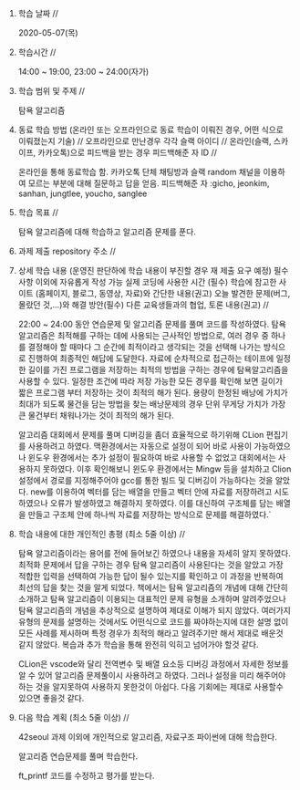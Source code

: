 1. 학습 날짜 // 

    2020-05-07(목)

2. 학습시간 // 

    14:00 ~ 19:00, 23:00 ~ 24:00(자가)

3. 학습 범위 및 주제 // 
    
   탐욕 알고리즘

4. 동료 학습 방법 (온라인 또는 오프라인으로 동료 학습이 이뤄진 경우, 어떤 식으로 이뤄졌는지 기술) // 오프라인으로 만난경우 각각 슬랙 아이디 // 온라인(슬랙, 스카이프, 카카오톡)으로 피드백을 받는 경우 피드백해준 자 ID // 

    온라인을 통해 동료학습 함. 카카오톡 단체 채팅방과 슬랙 random 채널을 이용하여 모르는 부분에 대해 질문하고 답을 얻음. 피드백해준 자 :gicho, jeonkim, sanhan, jungtlee, youcho, sanglee

5. 학습 목표 //

    탐욕 알고리즘에 대해 학습하고 알고리즘 문제를 푼다.
    
6. 과제 제출 repository 주소 // 
    
    
    
7. 상세 학습 내용 (운영진 판단하에 학습 내용이 부진할 경우 재 제출 요구 예정) 필수사항 이외에 자유롭게 작성 가능 실제 코딩에 사용한 시간 (필수) 학습에 참고한 사이트 (홈페이지, 블로그, 동영상, 자료)와 간단한 내용(권고) 오늘 발견한 문제(버그, 몰랐던 것,...)와 해결 방안(필수) 다른 교육생들과의 협업, 토론 내용(권고) //
    
    22:00 ~ 24:00 동안 연습문제 및 알고리즘 문제를 풀며 코드를 작성하였다.
    탐욕 알고리즘은 최적해를 구하는 데에 사용되는 근사적인 방법으로, 여러 경우 중 하나를 결정해야 할 때마다 그 순간에 최적이라고 생각되는 것을 선택해 나가는 방식으로 진행하여 최종적인 해답에 도달한다. 자료에 순차적으로 접근하는 테이프에 일정한 길이를 가진 프로그램을 저장하는 최적의 방법을 구하는 경우에 탐욕알고리즘을 사용할 수 있다. 일정한 조건에 따라 저장 가능한 모든 경우를 확인해 보면 길이가 짧은 프로그램 부터 저장하는 것이 최적의 해가 된다. 용량이 한정된 배낭에 가치가 최대가 되도록 물건을 담는 방법을 찾는 배낭문제의 경우 단위 무게당 가치가 가장 큰 물건부터 채워나가는 것이 최적의 해가 된다. 
    
    알고리즘 대회에서 문제를 풀며 디버깅을 좀더 효율적으로 하기위해 CLion 편집기를 사용하려고 하였다. 맥환경에서는 자동으로 설정이 되어 바로 사용이 가능하였으나 윈도우 환경에서는 추가 설정이 필요하여 바로 사용할 수 없었고 대회에서는 사용하지 못하였다. 이후 확인해보니 윈도우 환경에서는 Mingw 등을 설치하고 Clion 설정에서 경로를 지정해주어야 gcc를 통한 빌드 및 디버깅이 가능하다는 것을 알았다.
    new를 이용하여 벡터를 담는 배열을 만들고 벡터 안에 자료를 저장하려고 시도하였으나 오류가 발생하였고 해결하지 못하였다. 이를 대신하여 구조체를 담는 배열을 만들고 구조체 안에 하나씩 자료를 저장하는 방식으로 문제를 해결하였다.`
    
    
    
8. 학습 내용에 대한 개인적인 총평 (최소 5줄 이상) //
   
   탐욕 알고리즘이라는 용어를 전에 들어보긴 하였으나 내용을 자세히 알지 못하였다. 최적화 문제에서 답을 구하는 경우 탐욕 알고리즘이 사용된다는 것을 알았고 가장 적합한 입력을 선택하여 가능한 답이 될수 있는지를 확인하고 이 과정을 반복하여 최선의 답을 찾는 것을 알게 되었다. 책에서는 탐욕 알고리즘의 개념에 대해 간단히 소개하고 탐욕 알고리즘이 이용되는 대표적인 문제 유형을 소개하며 알려주었으나 탐욕 알고리즘의 개념을 추상적으로 설명하여 제대로 이해가 되지 않았다. 여러가지 유형의 문제를 설명하는 것에서도 어떤식으로 코드를 짜야하는지에 대한 설명 없이 모든 사례를 제시하며 특정 경우가 최적의 해라고 알려주기만 해서 제대로 배운것 같지 않았다. 복습과 추가 학습을 통해 완전히 익히고 넘어가야 할것 같다.
   
   CLion은 vscode와 달리 전역변수 및 배열 요소등 디버깅 과정에서 자세한 정보를 알 수 있어 알고리즘 문제풀이시 사용하려고 하였다. 그러나 설정을 미리 해주어야 하는 것을 알지못하여 사용하지 못한것이 아쉽다. 다음 기회에는 제대로 사용할수 있으면 좋을것 같다.
   
   
9. 다음 학습 계획 (최소 5줄 이상) // 
    
    42seoul 과제 이외에 개인적으로 알고리즘, 자료구조 파이썬에 대해 학습한다.
    
    알고리즘 연습문제를 풀며 학습한다.
    
    ft_printf 코드를 수정하고 평가를 받는다.
    